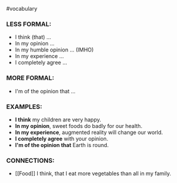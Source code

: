 #vocabulary 

### LESS FORMAL:
- I think (that) ...
- In my opinion ...
- In my humble opinion ... (IMHO)
- In my experience ...
- I completely agree ...

### MORE FORMAL:
- I'm of the opinion that ...

### EXAMPLES:
- **I think** my children are very happy.
- **In my opinion**, sweet foods do badly for our health.
- **In my experience**, augmented reality will change our world.
- **I completely agree** with your opinion.
- **I'm of the opinion that** Earth is round.

### CONNECTIONS:
- [[Food]]
I think, that I eat more vegetables than all in my family.